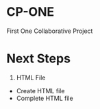 # CP-ONE

First One Collaborative Project

# Next Steps

1. HTML File

- Create HTML file
- Complete HTML file
